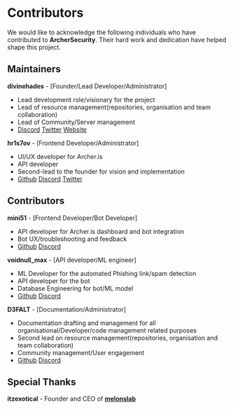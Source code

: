 # Contributors

We would like to acknowledge the following individuals who have contributed to **ArcherSecurity**. Their hard work and dedication have helped shape this project.

## Maintainers
 **divinehades** - [Founder/Lead Developer/Administrator]
  - Lead development role/visionary for the project
  - Lead of resource management(repositories, organisation and team collaboration)
  - Lead of Community/Server management
  - [Discord](https://discord.com/users/621358600933081088) [Twitter](https://x.com/divinehades_) [Website](https://www.divinehades.com/)

 **hr1s7ov** - [Frontend Developer/Administrator]
  - UI/UX developer for Archer.is 
  - API developer
  - Second-lead to the founder for vision and implementation
  - [Github](https://github.com/Hr1s70v) [Discord](https://discord.com/users/808608962151972864) [Twitter](https://x.com/Hr1s70v)

## Contributors
 **mini51** - [Frontend Developer/Bot Developer]
  - API developer for Archer.is dashboard and bot integration
  - Bot UX/troubleshooting and feedback 
  - [Github](https://github.com/Mini51) [Discord](https://discord.com/users/434792537224511488)

 **voidnull_max** - [API developer/ML engineer]
  - ML Developer for the automated Phishing link/spam detection
  - API developer for the bot
  - Database Engineering for bot/ML model
  - [Github](https://github.com/voidnull-max) [Discord](https://discord.com/users/1287075057746710669)

 **D3FALT** - [Documentation/Administrator]
  - Documentation drafting and management for all organisational/Developer/code management related purposes
  - Second lead on resource management(repositories, organisation and team collaboration)
  - Community management/User engagement
  - [Github](https://github.com/Hr1s70v) [Discord](https://discord.com/users/808608962151972864)

## Special Thanks
 **itzexotical** - Founder and CEO of **[melonslab](https://www.melonslab.cloud/)**

